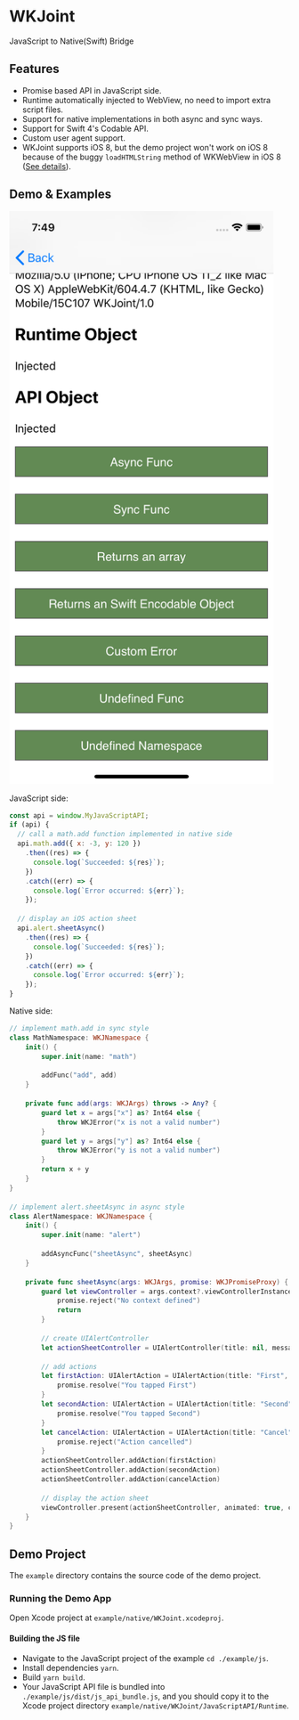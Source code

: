 # WKJoint

JavaScript to Native(Swift) Bridge

## Features

* Promise based API in JavaScript side.
* Runtime automatically injected to WebView, no need to import extra script files.
* Support for native implementations in both async and sync ways.
* Support for Swift 4's Codable API.
* Custom user agent support.
* WKJoint supports iOS 8, but the demo project won't work on iOS 8 because of the buggy `loadHTMLString` method of WKWebView in iOS 8 ([See details](https://stackoverflow.com/questions/24882834/wkwebview-not-loading-local-files-under-ios-8)).

## Demo & Examples

<img src="demo.png" width="475" height="1029">

JavaScript side:

```javascript
const api = window.MyJavaScriptAPI;
if (api) {
  // call a math.add function implemented in native side
  api.math.add({ x: -3, y: 120 })
    .then((res) => {
      console.log(`Succeeded: ${res}`);
    })
    .catch((err) => {
      console.log(`Error occurred: ${err}`);
    });

  // display an iOS action sheet
  api.alert.sheetAsync()
    .then((res) => {
      console.log(`Succeeded: ${res}`);
    })
    .catch((err) => {
      console.log(`Error occurred: ${err}`);
    });
}
```

Native side:

```swift
// implement math.add in sync style
class MathNamespace: WKJNamespace {
    init() {
        super.init(name: "math")
        
        addFunc("add", add)
    }
    
    private func add(args: WKJArgs) throws -> Any? {
        guard let x = args["x"] as? Int64 else {
            throw WKJError("x is not a valid number")
        }
        guard let y = args["y"] as? Int64 else {
            throw WKJError("y is not a valid number")
        }
        return x + y
    }
}

// implement alert.sheetAsync in async style
class AlertNamespace: WKJNamespace {
    init() {
        super.init(name: "alert")
        
        addAsyncFunc("sheetAsync", sheetAsync)
    }

    private func sheetAsync(args: WKJArgs, promise: WKJPromiseProxy) {
        guard let viewController = args.context?.viewControllerInstance else {
            promise.reject("No context defined")
            return
        }
        
        // create UIAlertController
        let actionSheetController = UIAlertController(title: nil, message: nil, preferredStyle: .actionSheet)

        // add actions
        let firstAction: UIAlertAction = UIAlertAction(title: "First", style: .default) { action -> Void in
            promise.resolve("You tapped First")
        }
        let secondAction: UIAlertAction = UIAlertAction(title: "Second", style: .default) { action -> Void in
            promise.resolve("You tapped Second")
        }
        let cancelAction: UIAlertAction = UIAlertAction(title: "Cancel", style: .cancel) { action -> Void in
            promise.reject("Action cancelled")
        }
        actionSheetController.addAction(firstAction)
        actionSheetController.addAction(secondAction)
        actionSheetController.addAction(cancelAction)
        
        // display the action sheet
        viewController.present(actionSheetController, animated: true, completion: nil)
    }
}
```

## Demo Project
The `example` directory contains the source code of the demo project.

### Running the Demo App
Open Xcode project at `example/native/WKJoint.xcodeproj`.

#### Building the JS file
* Navigate to the JavaScript project of the example `cd ./example/js`.
* Install dependencies `yarn`.
* Build `yarn build`.
* Your JavaScript API file is bundled into `./example/js/dist/js_api_bundle.js`, and you should copy it to the Xcode project directory `example/native/WKJoint/JavaScriptAPI/Runtime`.
